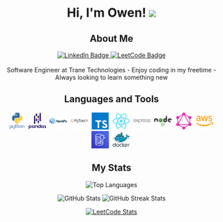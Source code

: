<div id="header" align="center">
  <h1>
    Hi, I'm Owen!
    <img src="https://media.giphy.com/media/hvRJCLFzcasrR4ia7z/giphy.gif" width="30px"/>
  </h1>

  <div align="center">

  ## About Me
  <div id="badges">
    <a href="https://www.linkedin.com/in/owen-ratgen-666899200">
      <img src="https://img.shields.io/badge/LinkedIn-blue?style=for-the-badge&logo=linkedin&logoColor=white" alt="LinkedIn Badge"/>
    </a>
    <a href="https://leetcode.com/OwenRatgen/">
      <img src="https://img.shields.io/badge/LeetCode-black?style=for-the-badge&logo=leetcode&logoColor=orange" alt="LeetCode Badge"/>
    </a>
  </div>
  <img src="https://komarev.com/ghpvc/?username=OwenRatgen&style=flat-square&color=blue" alt=""/>
</div>
  Software Engineer at Trane Technologies - Enjoy coding in my freetime - Always looking to learn something new
  </div>
  

<div align="center">
  
## Languages and Tools
  <div>
  <img src="https://github.com/devicons/devicon/blob/master/icons/python/python-original-wordmark.svg" title="Python"  alt="Python" width="40" height="40"/>&nbsp;
  <img src="https://github.com/devicons/devicon/blob/master/icons/pandas/pandas-original-wordmark.svg" title="Pandas"  alt="Pandas" width="40" height="40"/>&nbsp;
  <img src="https://github.com/devicons/devicon/blob/master/icons/numpy/numpy-original-wordmark.svg" title="NumPy" alt="NumPy" width="40" height="40"/>&nbsp;
  <img src="https://github.com/devicons/devicon/blob/master/icons/pytorch/pytorch-original-wordmark.svg" title="PyTorch" alt="PyTorch" width="40" height="40"/>&nbsp;
  <img src="https://github.com/devicons/devicon/blob/master/icons/typescript/typescript-original.svg" title="TypeScript" alt="TypeScript" width="40" height="40"/>&nbsp;
  <img src="https://github.com/devicons/devicon/blob/master/icons/react/react-original.svg" title="React.js" alt="React.js" width="40" height="40"/>&nbsp;
  <img src="https://github.com/devicons/devicon/blob/master/icons/express/express-original-wordmark.svg" title="Express" alt="Express" width="40" height="40"/>&nbsp;
  <img src="https://github.com/devicons/devicon/blob/master/icons/nodejs/nodejs-original-wordmark.svg" title="Node.js" alt="Node.js" width="40" height="40"/>&nbsp;
  <img src="https://github.com/devicons/devicon/blob/master/icons/graphql/graphql-plain.svg" title="GraphQL" alt="GraphQL" width="40" height="40"/>&nbsp;
  <img src="https://github.com/devicons/devicon/blob/master/icons/amazonwebservices/amazonwebservices-plain-wordmark.svg" title="AWS" alt="AWS" width="40" height="40"/>&nbsp;
  <img src="https://github.com/devicons/devicon/blob/master/icons/dynamodb/dynamodb-original.svg" title="DynamoDB" alt="DynamoDB" width="40" height="40"/>&nbsp;
  <img src="https://github.com/devicons/devicon/blob/master/icons/docker/docker-original-wordmark.svg" title="Docker" alt="Docker" width="40" height="40"/>&nbsp;
  </div>


<div align="center">

## My Stats

<p align="center">
  
  <img height="200" src="https://github-readme-stats.vercel.app/api/top-langs/?username=owenratgen&theme=github_dark_dimmed&layout=compact" alt="Top Languages" />
</p>

<p align="center">
  <img height="200" src="https://github-readme-stats.vercel.app/api?username=OwenRatgen&theme=github_dark_dimmed" alt="GitHub Stats" />
  <img src="https://github-readme-streak-stats.herokuapp.com/?user=OwenRatgen&theme=github-dark-dimmed" alt="GitHub Streak Stats" />
</p>

<p align="center">
  <a href="https://leetcode.com/owenratgen">
    <img src="https://leetcard.jacoblin.cool/OwenRatgen?theme=nord&font=Baloo%202&ext=heatmap" alt="LeetCode Stats" />
  </a>
</p>

</div>
  </div>
